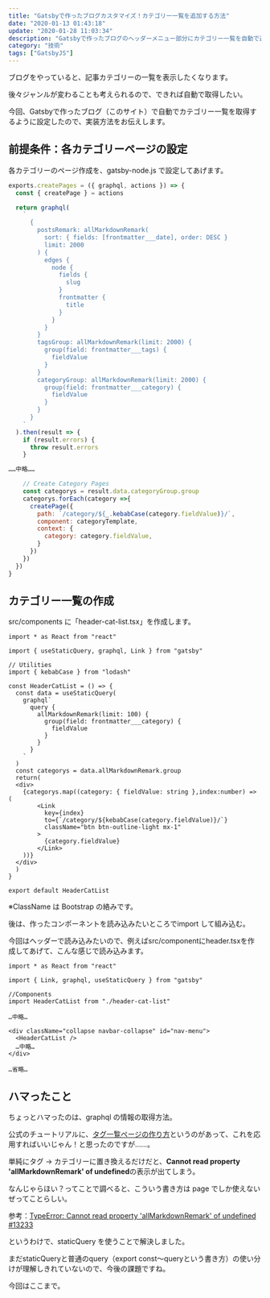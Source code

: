 ```yaml
---
title: "Gatsbyで作ったブログカスタマイズ！カテゴリー一覧を追加する方法"
date: "2020-01-13 01:43:18"
update: "2020-01-28 11:03:34"
description: "Gatsbyで作ったブログのヘッダーメニュー部分にカテゴリー一覧を自動で追加するようにカスタマイズしました。実際に書いたコードを共有します"
category: "技術"
tags: ["GatsbyJS"]
---
```


ブログをやっていると、記事カテゴリーの一覧を表示したくなります。

後々ジャンルが変わることも考えられるので、できれば自動で取得したい。

今回、Gatsbyで作ったブログ（このサイト）で自動でカテゴリー一覧を取得するように設定したので、実装方法をお伝えします。

## 前提条件：各カテゴリーページの設定

各カテゴリーのページ作成を、gatsby-node.js で設定してあげます。

```js:title=gatsby-node.js
exports.createPages = ({ graphql, actions }) => {
  const { createPage } = actions

  return graphql(
    `
      {
        postsRemark: allMarkdownRemark(
          sort: { fields: [frontmatter___date], order: DESC }
          limit: 2000
        ) {
          edges {
            node {
              fields {
                slug
              }
              frontmatter {
                title
              }
            }
          }
        }
        tagsGroup: allMarkdownRemark(limit: 2000) {
          group(field: frontmatter___tags) {
            fieldValue
          }
        }
        categoryGroup: allMarkdownRemark(limit: 2000) {
          group(field: frontmatter___category) {
            fieldValue
          }
        }
      }
    `
  ).then(result => {
    if (result.errors) {
      throw result.errors
    }

……中略……

    // Create Category Pages
    const categorys = result.data.categoryGroup.group
    categorys.forEach(category =>{
      createPage({
        path: `/category/${_.kebabCase(category.fieldValue)}/`,
        component: categoryTemplate,
        context: {
          category: category.fieldValue,
        }
      })
    })
  })
}
```

## カテゴリー一覧の作成

src/components に「header-cat-list.tsx」を作成します。

```tsx:title=header-cat-list.tsx
import * as React from "react"

import { useStaticQuery, graphql, Link } from "gatsby"

// Utilities
import { kebabCase } from "lodash"

const HeaderCatList = () => {
  const data = useStaticQuery(
    graphql`
      query {
        allMarkdownRemark(limit: 100) {
          group(field: frontmatter___category) {
            fieldValue
          }
        }
      }
    `
  )
  const categorys = data.allMarkdownRemark.group
  return(
  <div>
    {categorys.map((category: { fieldValue: string },index:number) => (
        <Link
          key={index}
          to={`/category/${kebabCase(category.fieldValue)}/`}
          className="btn btn-outline-light mx-1"
        >
          {category.fieldValue}
        </Link>
    ))}
  </div>
  )
}

export default HeaderCatList
```

※ClassName は Bootstrap の絡みです。

後は、作ったコンポーネントを読み込みたいところでimport して組み込む。

今回はヘッダーで読み込みたいので、例えばsrc/componentにheader.tsxを作成してあげて、こんな感じで読み込みます。

```tsx:title=header.tsx
import * as React from "react"

import { Link, graphql, useStaticQuery } from "gatsby"

//Components
import HeaderCatList from "./header-cat-list"

…中略…

<div className="collapse navbar-collapse" id="nav-menu">
  <HeaderCatList />
  …中略…
</div>

…省略…
```

## ハマったこと

ちょっとハマったのは、graphql の情報の取得方法。

公式のチュートリアルに、[タグ一覧ページの作り方](https://www.gatsbyjs.org/docs/adding-tags-and-categories-to-blog-posts/)というのがあって、これを応用すればいいじゃん！と思ったのですが……。

単純にタグ → カテゴリーに置き換えるだけだと、**Cannot read property 'allMarkdownRemark' of undefined**の表示が出てしまう。

なんじゃらほい？ってことで調べると、こういう書き方は page でしか使えないぜってことらしい。

参考：[TypeError: Cannot read property 'allMarkdownRemark' of undefined #13233](https://github.com/gatsbyjs/gatsby/issues/13233)

というわけで、staticQuery を使うことで解決しました。

まだstaticQueryと普通のquery（export const～queryという書き方）の使い分けが理解しきれていないので、今後の課題ですね。

今回はここまで。

